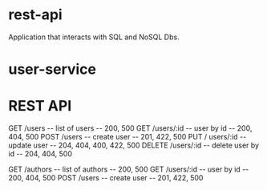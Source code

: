 # rest-api
Application that interacts with SQL and NoSQL Dbs. 

# user-service

# REST API

GET /users  -- list of users -- 200, 500
GET /users/:id -- user by id -- 200, 404, 500
POST /users -- create user -- 201, 422, 500
PUT / users/:id -- update user -- 204, 404, 400, 422, 500
DELETE /users/:id -- delete user by id -- 204, 404, 500

GET /authors  -- list of authors -- 200, 500
GET /users/:id -- user by id -- 200, 404, 500
POST /users -- create user -- 201, 422, 500